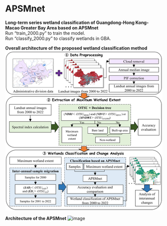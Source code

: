 # APSMnet
**Long-term series wetland classification of Guangdong-Hong Kong-Macao Greater Bay Area based on APSMnet**<br />
Run “train_2000.py” to train the model.<br /> 
Run “classify_2000.py” to classify wetlands in GBA.<br /> 

**Overall architecture of the proposed wetland classification method**
![image](https://github.com/louanjun/APSMnet/blob/main/pics_apsmnet/Overall%20architecture%20of%20the%20proposed%20wetland%20classification%20method2.jpg)<br />

**Architecture of the APSMnet**
![image](https://github.com/louanjun/APSMnet/blob/main/pics_apsmnet/APSMnet3.jpg)<br />
